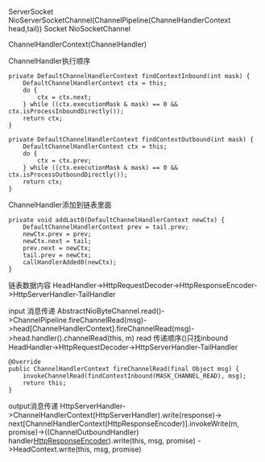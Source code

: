 ServerSocket NioServerSocketChannel(ChannelPipeline(ChannelHandlerContext head,tail))
Socket NioSocketChannel

ChannelHandlerContext(ChannelHandler)

ChannelHandler执行顺序

	private DefaultChannelHandlerContext findContextInbound(int mask) {
	    DefaultChannelHandlerContext ctx = this;
	    do {
	        ctx = ctx.next;
	    } while ((ctx.executionMask & mask) == 0 && ctx.isProcessInboundDirectly());
	    return ctx;
	}
	
	private DefaultChannelHandlerContext findContextOutbound(int mask) {
	    DefaultChannelHandlerContext ctx = this;
	    do {
	        ctx = ctx.prev;
	    } while ((ctx.executionMask & mask) == 0 && ctx.isProcessOutboundDirectly());
	    return ctx;
	}

ChannelHandler添加到链表里面

    private void addLast0(DefaultChannelHandlerContext newCtx) {
        DefaultChannelHandlerContext prev = tail.prev;
        newCtx.prev = prev;
        newCtx.next = tail;
        prev.next = newCtx;
        tail.prev = newCtx;
        callHandlerAdded0(newCtx);
    }
链表数据内容 HeadHandler->HttpRequestDecoder->HttpResponseEncoder->HttpServerHandler-TailHandler

input 消息传递
AbstractNioByteChannel.read()->ChannelPipeline.fireChannelRead(msg)->head[ChannelHandlerContext].fireChannelRead(msg)->head.handler().channelRead(this, m)
read 传递顺序()只找inbound
HeadHandler->HttpRequestDecoder->HttpServerHandler-TailHandler


    @Override
    public ChannelHandlerContext fireChannelRead(final Object msg) {
        invokeChannelRead(findContextInbound(MASK_CHANNEL_READ), msg);
        return this;
    }
    
output消息传递
HttpServerHandler->ChannelHandlerContext(HttpServerHandler).write(response)->
next[ChannelHandlerContext(HttpResponseEncoder)].invokeWrite(m, promise)->((ChannelOutboundHandler) handler[HttpResponseEncoder]()).write(this, msg, promise)
->HeadContext.write(this, msg, promise)

